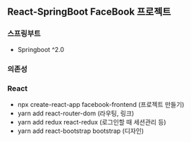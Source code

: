 ## React-SpringBoot FaceBook 프로젝트

### 스프링부트

- Springboot ^2.0

### 의존성

### React

- npx create-react-app facebook-frontend (프로젝트 만들기)
- yarn add react-router-dom (라우팅, 링크)
- yarn add redux react-redux (로그인할 때 세션관리 등)
- yarn add react-bootstrap bootstrap (디자인)


